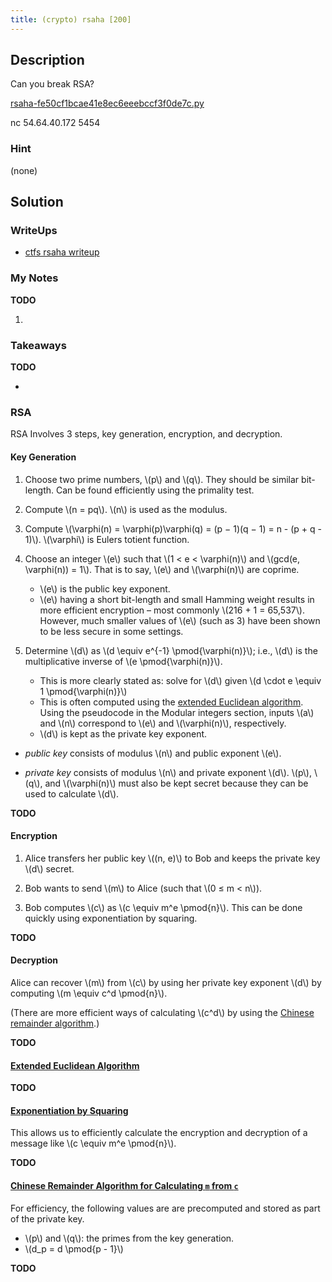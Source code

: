 ```yaml
---
title: (crypto) rsaha [200]
---
```


## Description

Can you break RSA?

[rsaha-fe50cf1bcae41e8ec6eeebccf3f0de7c.py](rsaha-fe50cf1bcae41e8ec6eeebccf3f0de7c.py)

nc 54.64.40.172 5454

### Hint

(none)

## Solution

### WriteUps

- [ctfs rsaha writeup](https://github.com/ctfs/write-ups/tree/master/hitcon-ctf-2014/rsaha)

### My Notes

**TODO**

1.

### Takeaways

**TODO**

-

### RSA

RSA Involves 3 steps, key generation, encryption, and decryption.

#### Key Generation

1. Choose two prime numbers, \\(p\\) and \\(q\\).  They should be similar bit-length.
   Can be found efficiently using the primality test.

1. Compute \\(n = pq\\).  \\(n\\) is used as the modulus.

1. Compute \\(\\varphi(n) = \\varphi(p)\\varphi(q) = (p − 1)(q − 1) = n - (p + q - 1)\\).
   \\(\\varphi\\) is Eulers totient function.

1. Choose an integer \\(e\\) such that \\(1 < e < \\varphi(n)\\) and
   \\(gcd(e, \\varphi(n)) = 1\\).  That is to say, \\(e\\) and \\(\\varphi(n)\\) are coprime.
     - \\(e\\) is the public key exponent.
     - \\(e\\) having a short bit-length and small Hamming weight results in more
       efficient encryption – most commonly \\(216 + 1 = 65,537\\). However, much
       smaller values of \\(e\\) (such as 3) have been shown to be less secure in
       some settings.

1. Determine \\(d\\) as \\(d \\equiv e^{-1} \\pmod{\\varphi(n)}\\);
   i.e., \\(d\\) is the multiplicative inverse of \\(e \\pmod{\\varphi(n)}\\).
   - This is more clearly stated as: solve for \\(d\\) given
     \\(d \\cdot e \\equiv 1 \\pmod{\\varphi(n)}\\)
   - This is often computed using the [extended Euclidean
	 algorithm](http://en.wikipedia.org/wiki/Extended_Euclidean_algorithm).
	 Using the pseudocode in the Modular integers section, inputs \\(a\\) and \\(n\\)
	 correspond to \\(e\\) and \\(\\varphi(n)\\), respectively.
   - \\(d\\) is kept as the private key exponent.

- *public key* consists of modulus \\(n\\) and public exponent \\(e\\).

- *private key* consists of modulus \\(n\\) and private exponent \\(d\\).
  \\(p\\), \\(q\\), and \\(\\varphi(n)\\) must also be kept secret because
  they can be used to calculate \\(d\\).

**TODO**

#### Encryption

1. Alice transfers her public key \\((n, e)\\) to Bob and keeps the
   private key \\(d\\) secret.

1. Bob wants to send \\(m\\) to Alice (such that \\(0 ≤ m < n\\)).

1. Bob computes \\(c\\) as \\(c \\equiv m^e \\pmod{n}\\).  This can be done quickly using
   exponentiation by squaring.

**TODO**

#### Decryption

Alice can recover \\(m\\) from \\(c\\) by using her private key exponent \\(d\\) by
computing \\(m \\equiv c^d \\pmod{n}\\).

(There are more efficient ways of calculating \\(c^d\\) by using the [Chinese
remainder algorithm](http://en.wikipedia.org/wiki/RSA_%28algorithm%29#Using_the_Chinese_remainder_algorithm).)

**TODO**

#### [Extended Euclidean Algorithm](http://en.wikipedia.org/wiki/Extended_Euclidean_algorithm)

**TODO**


#### [Exponentiation by Squaring](http://en.wikipedia.org/wiki/Exponentiation_by_squaring)

This allows us to efficiently calculate the encryption and decryption of a
message like \\(c \\equiv m^e \\pmod{n}\\).

**TODO**

#### [Chinese Remainder Algorithm for Calculating `m` from `c`](http://en.wikipedia.org/wiki/Chinese_remainder_theorem)

For efficiency, the following values are are precomputed and stored as part of
the private key.

- \\(p\\) and \\(q\\): the primes from the key generation.
- \\(d_p = d \\pmod{p - 1}\\)

**TODO**


